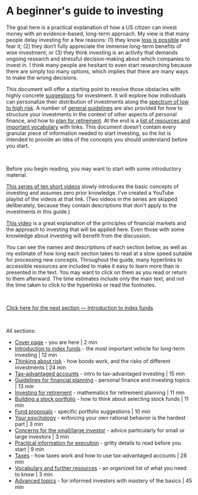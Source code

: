# A beginner's guide to investing

The goal here is a practical explanation of how a US citizen can invest money with an evidence-based, long-term approach. My view is that many people delay investing for a few reasons: (1) they know [loss is possible](https://www.youtube.com/watch?v=-DT7bX-B1Mg&ab_channel=HubertFarnsworth) and fear it; (2) they don’t fully appreciate the immense long-term benefits of wise investment; or (3) they think investing is an activity that demands ongoing research and stressful decision-making about which companies to invest in. I think many people are hesitant to even start researching because there are simply too many options, which implies that there are many ways to make the wrong decisions.

This document will offer a starting point to resolve those obstacles with highly concrete [suggestions](https://github.com/investindex/Fund/blob/main/README.md) for investment. It will explore how individuals can personalize their distribution of investments along the [spectrum of low to high risk](https://github.com/investindex/Risk). A number of [general guidelines](https://github.com/investindex/Guidelines) are also provided for how to structure your investments in the context of other aspects of personal finance, and how to [plan for retirement](https://github.com/investindex/Retirement). At the end is a [list of resources and important vocabulary](https://github.com/investindex/Vocab) with links. This document doesn’t contain every granular piece of information needed to start investing, so the list is intended to provide an idea of the concepts you should understand before you start.

&nbsp;

Before you begin reading, you may want to start with some introductory material.

[This series of ten short videos](https://www.youtube.com/watch?v=Arz_9WX-pn0&list=PLENfNwrAryOiK4QF3Ot8PZdZ-Vcx07HAP) slowly introduces the basic concepts of investing and assumes zero prior knowledge. I've created a YouTube playlist of the videos at that link. (Two videos in the series are skipped deliberately, because they contain descriptions that don't apply to the investments in this guide.)

[This video](https://www.youtube.com/watch?v=we_7F5N3ByQ) is a great explanation of the principles of financial markets and the approach to investing that will be applied here. Even those with some knowledge about investing will benefit from the discussion.

You can see the names and descriptions of each section below, as well as my estimate of how long each section takes to read at a slow speed suitable for processing new concepts. Throughout the guide, many hyperlinks to accessible resources are included to make it easy to learn more than is presented in the text. You may want to click on them as you read or return to them afterward. The time estimates include only the main text, and not the time taken to click to the hyperlinks or read the footnotes.

&nbsp;

[Click here for the next section — Introduction to index funds](https://github.com/investindex/Index)

&nbsp;

All sections:

* [Cover page](https://github.com/investindex/Intro) - you are here | 2 min
* [Introduction to index funds](https://github.com/investindex/Index) - the most important vehicle for long-term investing | 12 min
* [Thinking about risk](https://github.com/investindex/Risk) - how bonds work, and the risks of different investments | 24 min
* [Tax-advantaged accounts](https://github.com/investindex/TaxAdv) - intro to tax-advantaged investing | 15 min
* [Guidelines for financial planning](https://github.com/investindex/Guidelines) - personal finance and investing topics | 13 min
* [Investing for retirement](https://github.com/investindex/Retirement) - mathematics for retirement planning | 11 min
* [Building a stock portfolio](https://github.com/investindex/Portfolio) - how to think about selecting stock funds | 11 min
* [Fund proposals](https://github.com/investindex/Fund/blob/main/README.md) - specific portfolio suggestions | 10 min
* [Your psychology](https://github.com/investindex/Psychology) - enforcing your own rational behavior is the hardest part | 3 min
* [Concerns for the small/large investor](https://github.com/investindex/Small) - advice particularly for small or large investors | 3 min
* [Practical information for execution](https://github.com/investindex/Practical) - gritty details to read before you start | 9 min
* [Taxes](https://github.com/investindex/Taxes) - how taxes work and how to use tax-advantaged accounts | 28 min
* [Vocabulary and further resources](https://github.com/investindex/Vocab) - an organized list of what you need to know | 3 min
* [Advanced topics](https://github.com/investindex/Advanced) - for informed investors with mastery of the basics | 45 min

&nbsp;

<!--
Note for author on periodic updates needed in each section:

Weekly
Apple market cap - Index
Costco market cap - Index
Apple/Costco allocation in S&P 500 - Index
Apple share price - Index
SEC yields of VUSB and USHY - Risk
ILTB and TLT drawdown since Aug 6/Aug 4 2020 - Risk
AGG drawdown since Aug 6 2020 under “prediction machines” header - Risk

Monthly to Semi-annually
US Treasury savings bond variable and fixed rates (October and April) - Risk
S&P index market cap thresholds (changed one or a few times per year) - Portfolio
FTSE index allocation to US, DM, EM under “Implementation” header - Portfolio
Verify that E-Trade still offers those mutual funds as NTF - Practical

Annually
Footnote 2 with SPIVA reports, which are published every March - Index
Plot of “US Stock and Bond Returns in Calendar Years 2000-2021” - Risk
Names of large bond issuers (Microsoft, Bank of America, Boeing) - Risk
Contribution limits under subheader “529 accounts, contribution limits, and charity” - TaxAdv
RMD example for those born in 1950 - TaxAdv
Value vs. growth in 2022 - Portfolio
Potentially use Ken French library to update Ben Felix’s whitepaper - Portfolio
Potentially update 2012-2021 returns, cited as 16% - Portfolio
Check all expense ratios - Fund
“VTI’s 4,100 stocks” under “Tax loss harvesting” header - Taxes
Hyperlink from “highly similar” to VTI/SCHX returns up to present, will become outdated in 2023 - Taxes
Many 2022 tax numbers in “Essentials” and “Tax-advantaged accounts”, plus the two graphics - Taxes
“RMDs up to $100K” is linked to inflation I think, so it may change - Taxes
Threshold for condition (b) under “Estimated tax payments” header, although I don’t think it’s linked to inflation - Taxes
Hyperlink comparing DFREX to VGSIX will become outdated in 2023 - Advanced
-->
